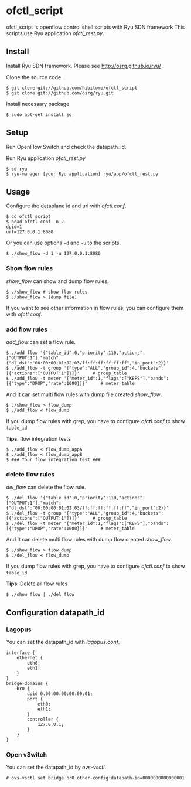 ofctl_script
============
ofctl_script is openflow control shell scripts with Ryu SDN framework
This scripts use Ryu application *ofctl_rest.py*.

Install
-------
Install Ryu SDN framework. Please see http://osrg.github.io/ryu/ .

Clone the source code.

	$ git clone git://github.com/hibitomo/ofctl_script
	$ git clone git://github.com/osrg/ryu.git

Install necessary package

	$ sudo apt-get install jq


Setup
-----
Run OpenFlow Switch and check the datapath_id.

Run Ryu application *ofctl_rest.py*

	$ cd ryu
	$ ryu-manager [your Ryu application] ryu/app/ofctl_rest.py


Usage
-----
Configure the dataplane id and url with *ofctl.conf*.
```
$ cd ofctl_script
$ head ofctl.conf -n 2
dpid=1
url=127.0.0.1:8080
```

Or you can use options `-d` and `-u` to the scripts.
```
$ ./show_flow -d 1 -u 127.0.0.1:8080
```

### Show flow rules
*show_flow* can show and dump flow rules.
```
$ ./show_flow # show flow rules
$ ./show_flow > [dump file]
```
If you want to see other information in flow rules, you can configure them with *ofctl.conf*.


### add flow rules
*add_flow* can set a flow rule.
```
$ ./add_flow '{"table_id":0,"priority":110,"actions":["OUTPUT:1"],"match":{"dl_dst":"00:00:00:01:02:03/ff:ff:ff:ff:ff:ff","in_port":2}}'
$ ./add_flow -t group '{"type":"ALL","group_id":4,"buckets":[{"actions":["OUTPUT:1"]}]}'     # group_table
$ ./add_flow -t meter '{"meter_id":1,"flags":["KBPS"],"bands":[{"type":"DROP","rate":1000}]}'     # meter_table
```

And It can set multi flow rules with dump file created *show_flow*.
```
$ ./show_flow > flow_dump
$ ./add_flow < flow_dump
```
If you dump flow rules with grep, you have to configure *ofctl.conf* to show `table_id`.

**Tips**: flow integration tests
```
$ ./add_flow < flow_dump_appA
$ ./add_flow < flow_dump_appB
$ ### Your flow integration test ###
```

### delete flow rules
*del_flow* can delete the flow rule.
```
$ ./del_flow '{"table_id":0,"priority":110,"actions":["OUTPUT:1"],"match":{"dl_dst":"00:00:00:01:02:03/ff:ff:ff:ff:ff:ff","in_port":2}}'
$ ./del_flow -t group '{"type":"ALL","group_id":4,"buckets":[{"actions":["OUTPUT:1"]}]}'     # group_table
$ ./del_flow -t meter '{"meter_id":1,"flags":["KBPS"],"bands":[{"type":"DROP","rate":1000}]}'     # meter_table
```

And It can delete multi flow rules with dump flow created *show_flow*.
```
$ ./show_flow > flow_dump
$ ./del_flow < flow_dump
```
If you dump flow rules with grep, you have to configure *ofctl.conf* to show `table_id`.

**Tips**: Delete all flow rules
```
$ ./show_flow | ./del_flow
```

Configuration datapath_id
----------------------------
### Lagopus
You can set the datapath_id with *lagopus.conf*.

```
interface {
    ethernet {
        eth0;
        eth1;
    }
}
bridge-domains {
    br0 {
        dpid 0.00:00:00:00:00:01;
        port {
            eth0;
            eth1;
        }
        controller {
            127.0.0.1;
        }
    }
}
```

### Open vSwitch
You can set the datapath_id by *ovs-vsctl*.

```
# ovs-vsctl set bridge br0 other-config:datapath-id=0000000000000001
```
